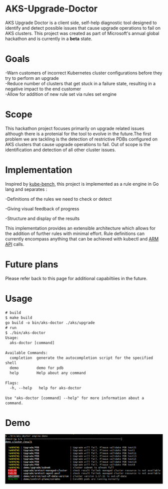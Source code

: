 # AKS-Upgrade-Doctor
AKS Upgrade Doctor is a client side, self-help diagnostic tool designed to identify and detect possible issues that cause upgrade operations to fail on AKS clusters. 
This project was created as part of Microsoft's annual global hackathon and is currently in a <strong>beta</strong> state. 

# Goals
-Warn customers of incorrect Kubernetes cluster configurations before they try to perform an upgrade <br />
-Reduce number of clusters that get stuck in a failure state, resulting in a negative impact to the end customer <br />
-Allow for addition of new rule set via rules set engine <br />

# Scope 
This hackathon project focuses primarily on upgrade related issues although there is a protenial for the tool to evolve in the future.The first problem we are tackling is the detection of restrictive PDBs configured on AKS clusters that cause upgrade operations to fail. Out of scope is the identification and detection of all other cluster issues.

# Implementation
Inspired by [kube-bench](https://github.com/aquasecurity/kube-bench), this project is implemented as a rule engine in Go lang and separates : ​

  -Definitions of the rules we need to check or detect <br />

  -Giving visual feedback of progress ​<br />

  -Structure and display of the results <br />

This implementation provides an extensible architecture which allows for the addition of further rules with minimal effort. Rule definitions can currently encompass anything that can be achieved with kubectl and [ARM API](https://docs.microsoft.com/en-us/rest/api/resources/) calls. 
​

# Future plans
Please refer back to this page for additional capabiltiies in the future.

# Usage 

```
# build 
$ make build
go build -o bin/aks-doctor ./aks/upgrade
# run 
$ ./bin/aks-doctor
Usage:
  aks-doctor [command]

Available Commands:
  completion  generate the autocompletion script for the specified shell
  demo        demo for pdb
  help        Help about any command

Flags:
  -h, --help   help for aks-doctor

Use "aks-doctor [command] --help" for more information about a command.

```

# Demo
![AKS-upgrade-dr](images/AKS-upgrade-doctor.png)

